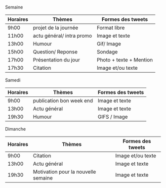 Semaine

| Horaires | Thèmes                    | Formes des tweets |
|-----------|---------------------------|-------------------|
| 9h00     | projet de la journée      | Format libre      |
| 11h00    | actu général/ intra promo | Image et texte    |
| 13h00    | Humour                    | Gif/ Image        |
| 15h00    | Question/ Reponse         | Sondage           |
| 17h00    | Présentation du jour      | Photo + texte + Mention |
| 17h30    | Citation                  | Image et/ou texte |

Samedi

| Horaires | Thèmes                   | Formes des tweets |
|----------|--------------------------|-------------------|
| 9h00     | publication bon week end | Image et texte    |
| 13h00    | Actu général             | Image et texte    |
| 19h30    | Humour                   | GIFS / Image      |

Dimanche

| Horaires | Thèmes                              | Formes des tweets |
|----------|-------------------------------------|-------------------|
| 9h00     | Citation                            | Image et/ou texte |
| 13h00    | Actu général                        | Image et texte    |
| 19h30    | Motivation pour la nouvelle semaine | Image et texte    |
